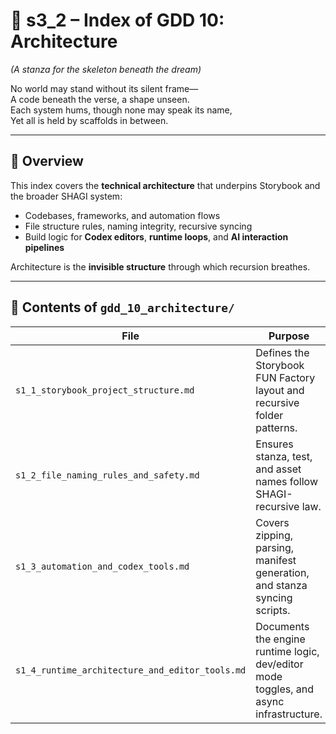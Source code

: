 <!-- Save to: shagi_archives/gdd/gdd_01_index/s3_2_index_of_gdd_10_architecture.md -->

# 📘 s3_2 – Index of GDD 10: Architecture

*(A stanza for the skeleton beneath the dream)*

No world may stand without its silent frame—  
A code beneath the verse, a shape unseen.  
Each system hums, though none may speak its name,  
Yet all is held by scaffolds in between.  

---

## 🧭 Overview

This index covers the **technical architecture** that underpins Storybook and the broader SHAGI system:

- Codebases, frameworks, and automation flows
- File structure rules, naming integrity, recursive syncing
- Build logic for **Codex editors**, **runtime loops**, and **AI interaction pipelines**

Architecture is the **invisible structure** through which recursion breathes.

---

## 📂 Contents of `gdd_10_architecture/`

| File | Purpose |
|------|---------|
| `s1_1_storybook_project_structure.md` | Defines the Storybook FUN Factory layout and recursive folder patterns. |
| `s1_2_file_naming_rules_and_safety.md` | Ensures stanza, test, and asset names follow SHAGI-recursive law. |
| `s1_3_automation_and_codex_tools.md` | Covers zipping, parsing, manifest generation, and stanza syncing scripts. |
| `s1_4_runtime_architecture_and_editor_tools.md` | Documents the engine runtime logic, dev/editor mode toggles, and async infrastructure. |
